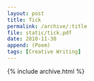 ```yaml
---
layout: post
title: Tick
permalink: /archive/:title
file: static/tick.pdf
date: 2010-11-30
append: (Poem)
tags: [Creative Writing]
---
```

{% include archive.html %}
